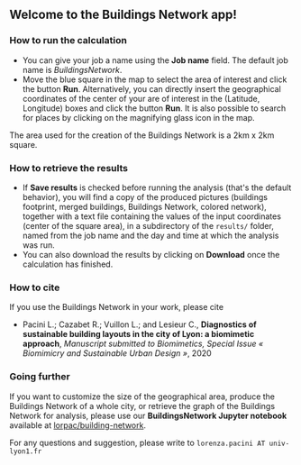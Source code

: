 ## Welcome to the **Buildings Network app**!

### How to run the calculation
 - You can give your job a name using the **Job name** field. The default job name is *BuildingsNetwork*.
 - Move the blue square in the map to select the area of interest and click the button <i class="fas fa-play"></i> **Run**. Alternatively, you can directly insert the geographical coordinates of the center of your are of interest in the (Latitude, Longitude) boxes and click the button <i class="fas fa-play"></i> **Run**. It is also possible to search for places by clicking on the magnifying glass icon in the map.

The area used for the creation of the Buildings Network is a 2km x 2km square.

### How to retrieve the results
- If **Save results** is checked before running the analysis (that's the default behavior), you will find a copy of the produced pictures (buildings footprint, merged buildings, Buildings Network, colored network), together with a text file containing the values of the input coordinates (center of the square area), in a subdirectory of the  `results/` folder, named from the job name and the day and time at which the analysis was run.
- You can also download the results by clicking on <i class="fas fa-download"></i> **Download** once the calculation has finished.

### How to cite
If you use the Buildings Network in your work, please cite 
- Pacini L.; Cazabet R.; Vuillon L.; and Lesieur C., **Diagnostics of sustainable building layouts in the city of Lyon: a biomimetic approach**, *Manuscript submitted to Biomimetics, Special Issue « Biomimicry and Sustainable Urban Design »*, 2020

### Going further

If you want to customize the size of the geographical area, produce the Buildings Network of a whole city, or retrieve the graph of the Buildings Network for analysis, please use our **BuildingsNetwork Jupyter notebook** available at <i class="fa fa-github" aria-hidden="true"></i> [lorpac/building-network](https://github.com/lorpac/building-network).

For any questions and suggestion, please write to  `lorenza.pacini AT univ-lyon1.fr`
